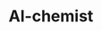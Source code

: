 ---
identify: $00002
title: Al-chemist
actual-price: 350
price: 199
image: /assets/uploads/865.jpg
link: https://amzn.to/3c8Rc5q
---